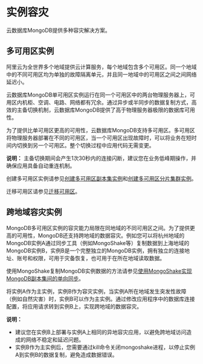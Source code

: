 # 实例容灾

云数据库MongoDB提供多种容灾解决方案。

## 多可用区实例

阿里云为全世界多个地域提供云计算服务，每个地域包含多个可用区。同一个地域中的不同可用区均为单独的故障隔离单元，并且同一地域中的可用区之间之间网络延迟小。

云数据库MongoDB单可用区实例运行在同一个可用区中的两台物理服务器上，可用区内机柜、空调、电路、网络都有冗余。通过异步或半同步的数据复制方式，高效的主备切换机制，云数据库MongoDB提供了高于物理服务器极限的数据库可用性。

为了提供比单可用区更高的可用性，云数据库MongoDB支持多可用区。多可用区将物理服务器部署在不同的可用区，当一个可用区出现故障时，可以将业务在短时间内切换到另一个可用区。整个切换过程中应用代码无需变更。

**说明：** 主备切换期间会产生1次30秒内的连接闪断，建议您在业务低峰期操作，并确保应用具备自动重连机制。

创建多可用区实例请参见[创建多可用区副本集实例](/intl.zh-CN/用户指南/同城容灾解决方案/创建多可用区副本集实例.md)和[创建多可用区分片集群实例](/intl.zh-CN/用户指南/同城容灾解决方案/创建多可用区分片集群实例.md)。

迁移可用区请参见[迁移可用区](/intl.zh-CN/用户指南/实例管理/迁移可用区.md)。

## 跨地域容灾实例

MongoDB多可用区实例的容灾能力局限在同地域的不同可用区之间。为了提供更高的可用性，MongoDB还支持跨地域的数据容灾。例如您可以将杭州地域的MongoDB实例A通过同步工具（例如MongoShake等）复制数据到上海地域的MongoDB实例B，实例B是一个完整独立的MongoDB实例，拥有独立的连接地址、账号和权限，可用于灾备恢复，也可用于在所在地域读取数据。

使用MongoShake复制MongoDB实例数据的方法请参见[使用MongoShake实现MongoDB副本集间的单向同步](/intl.zh-CN/用户指南/数据迁移和同步/数据同步/使用MongoShake实现MongoDB副本集间的单向同步.md)。

将实例A作为主实例，实例B作为容灾实例，当实例A所在地域发生突发性故障（例如自然灾害）时，实例B可以作为主实例。通过修改应用程序中的数据库连接配置，将应用请求转到实例B上，实现跨地域的数据容灾。

**说明：**

-   建议您在实例B上部署与实例A上相同的异地容灾应用，以避免跨地域访问造成的网络不稳定和延迟问题。
-   实例B作为主实例后，您需要通过kill命令关闭mongoshake进程，以停止实例A到实例B的数据复制，避免造成数据错误。

